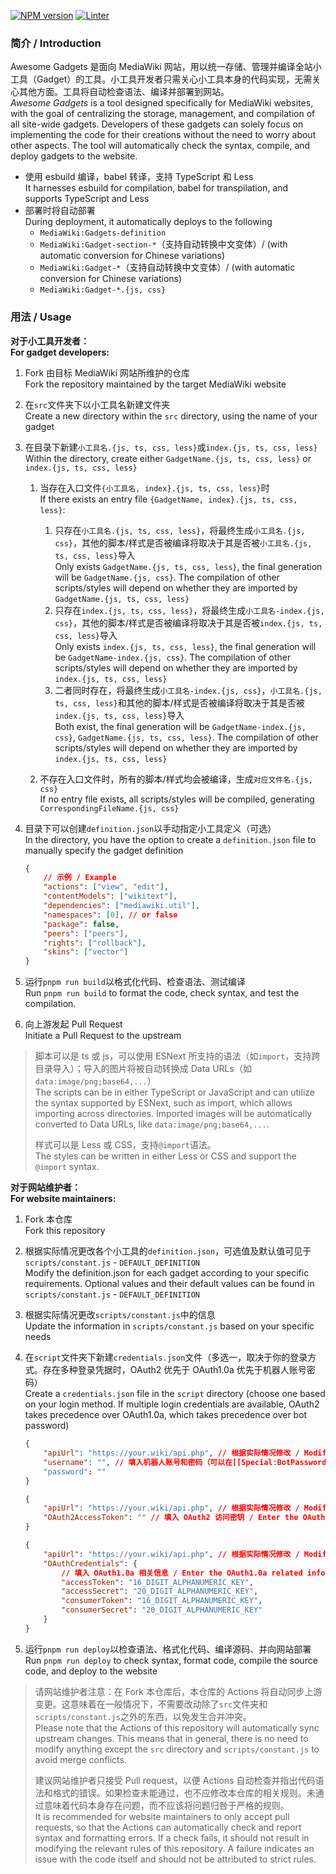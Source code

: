 [![NPM version](https://img.shields.io/npm/v/awesome-gadgets.svg)](https://www.npmjs.com/package/awesome-gadgets)
[![Linter](https://github.com/AnYiEE/AwesomeGadgets/actions/workflows/lint.yml/badge.svg)](https://github.com/AnYiEE/AwesomeGadgets/actions/workflows/lint.yml)

### 简介 / Introduction

Awesome Gadgets 是面向 MediaWiki 网站，用以统一存储、管理并编译全站小工具（Gadget）的工具。小工具开发者只需关心小工具本身的代码实现，无需关心其他方面。工具将自动检查语法、编译并部署到网站。<br>_Awesome Gadgets_ is a tool designed specifically for MediaWiki websites, with the goal of centralizing the storage, management, and compilation of all site-wide gadgets. Developers of these gadgets can solely focus on implementing the code for their creations without the need to worry about other aspects. The tool will automatically check the syntax, compile, and deploy gadgets to the website.

-   使用 esbuild 编译，babel 转译，支持 TypeScript 和 Less<br>It harnesses esbuild for compilation, babel for transpilation, and supports TypeScript and Less
-   部署时将自动部署<br>During deployment, it automatically deploys to the following
    -   `MediaWiki:Gadgets-definition`
    -   `MediaWiki:Gadget-section-*`（支持自动转换中文变体）/ (with automatic conversion for Chinese variations)
    -   `MediaWiki:Gadget-*`（支持自动转换中文变体）/ (with automatic conversion for Chinese variations)
    -   `MediaWiki:Gadget-*.{js, css}`

### 用法 / Usage

**对于小工具开发者：**<br>**For gadget developers:**

1. Fork 由目标 MediaWiki 网站所维护的仓库<br>Fork the repository maintained by the target MediaWiki website

2. 在`src`文件夹下以小工具名新建文件夹<br>Create a new directory within the `src` directory, using the name of your gadget

3. 在目录下新建`小工具名.{js, ts, css, less}`或`index.{js, ts, css, less}`<br>Within the directory, create either `GadgetName.{js, ts, css, less}` or `index.{js, ts, css, less}`

    1. 当存在入口文件`{小工具名, index}.{js, ts, css, less}`时<br>If there exists an entry file `{GadgetName, index}.{js, ts, css, less}`:

        1. 只存在`小工具名.{js, ts, css, less}`，将最终生成`小工具名.{js, css}`，其他的脚本/样式是否被编译将取决于其是否被`小工具名.{js, ts, css, less}`导入<br>Only exists `GadgetName.{js, ts, css, less}`, the final generation will be `GadgetName.{js, css}`. The compilation of other scripts/styles will depend on whether they are imported by `GadgetName.{js, ts, css, less}`
        2. 只存在`index.{js, ts, css, less}`，将最终生成`小工具名-index.{js, css}`，其他的脚本/样式是否被编译将取决于其是否被`index.{js, ts, css, less}`导入<br>Only exists `index.{js, ts, css, less}`, the final generation will be `GadgetName-index.{js, css}`. The compilation of other scripts/styles will depend on whether they are imported by `index.{js, ts, css, less}`
        3. 二者同时存在，将最终生成`小工具名-index.{js, css}`，`小工具名.{js, ts, css, less}`和其他的脚本/样式是否被编译将取决于其是否被`index.{js, ts, css, less}`导入<br>Both exist, the final generation will be `GadgetName-index.{js, css}`, `GadgetName.{js, ts, css, less}`. The compilation of other scripts/styles will depend on whether they are imported by `index.{js, ts, css, less}`

    2. 不存在入口文件时，所有的脚本/样式均会被编译，生成`对应文件名.{js, css}`<br>If no entry file exists, all scripts/styles will be compiled, generating `CorrespondingFileName.{js, css}`

4. 目录下可以创建`definition.json`以手动指定小工具定义（可选）<br>In the directory, you have the option to create a `definition.json` file to manually specify the gadget definition

    ```json
    {
    	// 示例 / Example
    	"actions": ["view", "edit"],
    	"contentModels": ["wikitext"],
    	"dependencies": ["mediawiki.util"],
    	"namespaces": [0], // or false
    	"package": false,
    	"peers": ["peers"],
    	"rights": ["rollback"],
    	"skins": ["vector"]
    }
    ```

5. 运行`pnpm run build`以格式化代码、检查语法、测试编译<br>Run `pnpm run build` to format the code, check syntax, and test the compilation.

6. 向上游发起 Pull Request<br>Initiate a Pull Request to the upstream

> 脚本可以是 ts 或 js，可以使用 ESNext 所支持的语法（如`import`，支持跨目录导入）；导入的图片将被自动转换成 Data URLs（如`data:image/png;base64,...`）<br>The scripts can be in either TypeScript or JavaScript and can utilize the syntax supported by ESNext, such as import, which allows importing across directories. Imported images will be automatically converted to Data URLs, like `data:image/png;base64,...`.
>
> 样式可以是 Less 或 CSS，支持`@import`语法。<br>The styles can be written in either Less or CSS and support the `@import` syntax.

**对于网站维护者：**<br>**For website maintainers:**

1. Fork 本仓库<br>Fork this repository

2. 根据实际情况更改各个小工具的`definition.json`，可选值及默认值可见于`scripts/constant.js` - `DEFAULT_DEFINITION`<br>Modify the definition.json for each gadget according to your specific requirements. Optional values and their default values can be found in `scripts/constant.js` - `DEFAULT_DEFINITION`

3. 根据实际情况更改`scripts/constant.js`中的信息<br>Update the information in `scripts/constant.js` based on your specific needs

4. 在`script`文件夹下新建`credentials.json`文件（多选一，取决于你的登录方式。存在多种登录凭据时，OAuth2 优先于 OAuth1.0a 优先于机器人账号密码）<br>Create a `credentials.json` file in the `script` directory (choose one based on your login method. If multiple login credentials are available, OAuth2 takes precedence over OAuth1.0a, which takes precedence over bot password)

    ```json
    {
    	"apiUrl": "https://your.wiki/api.php", // 根据实际情况修改 / Modify according to actual needs
    	"username": "", // 填入机器人账号和密码（可以在[[Special:BotPasswords]]获取）/ Enter the robot account and password (you can get it from [[Special:BotPasswords]])
    	"password": ""
    }
    ```

    ```json
    {
    	"apiUrl": "https://your.wiki/api.php", // 根据实际情况修改 / Modify according to actual needs
    	"OAuth2AccessToken": "" // 填入 OAuth2 访问密钥 / Enter the OAuth2 access token
    }
    ```

    ```json
    {
    	"apiUrl": "https://your.wiki/api.php", // 根据实际情况修改 / Modify according to actual needs
    	"OAuthCredentials": {
    		// 填入 OAuth1.0a 相关信息 / Enter the OAuth1.0a related information
    		"accessToken": "16_DIGIT_ALPHANUMERIC_KEY",
    		"accessSecret": "20_DIGIT_ALPHANUMERIC_KEY",
    		"consumerToken": "16_DIGIT_ALPHANUMERIC_KEY",
    		"consumerSecret": "20_DIGIT_ALPHANUMERIC_KEY"
    	}
    }
    ```

5. 运行`pnpm run deploy`以检查语法、格式化代码、编译源码、并向网站部署<br>Run `pnpm run deploy` to check syntax, format code, compile the source code, and deploy to the website

> 请网站维护者注意：在 Fork 本仓库后，本仓库的 Actions 将自动同步上游变更。这意味着在一般情况下，不需要改动除了`src`文件夹和`scripts/constant.js`之外的东西，以免发生合并冲突。<br>Please note that the Actions of this repository will automatically sync upstream changes. This means that in general, there is no need to modify anything except the `src` directory and `scripts/constant.js` to avoid merge conflicts.
>
> 建议网站维护者只接受 Pull request，以便 Actions 自动检查并指出代码语法和格式的错误。如果检查未能通过，也不应修改本仓库的相关规则。未通过意味着代码本身存在问题，而不应该将问题归咎于严格的规则。<br>It is recommended for website maintainers to only accept pull requests, so that the Actions can automatically check and report syntax and formatting errors. If a check fails, it should not result in modifying the relevant rules of this repository. A failure indicates an issue with the code itself and should not be attributed to strict rules.
